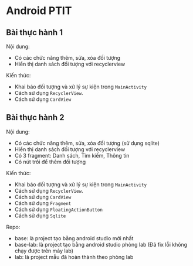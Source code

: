 # Android PTIT

## Bài thực hành 1

Nội dung:

- Có các chức năng thêm, sửa, xóa đối tượng
- Hiển thị danh sách đối tượng với recyclerview

Kiến thức:

- Khai báo đối tượng và xử lý sự kiện trong `MainActivity`
- Cách sử dụng `RecyclerView`.
- Cách sử dụng `CardView`

## Bài thực hành 2

Nội dung:

- Có các chức năng thêm, sửa, xóa đối tượng (sử dụng sqlite)
- Hiển thị danh sách đối tượng với recyclerview
- Có 3 fragment: Danh sách, Tìm kiếm, Thông tin
- Có nút trôi để thêm đối tượng

Kiến thức:

- Khai báo đối tượng và xử lý sự kiện trong `MainActivity`
- Cách sử dụng `RecyclerView`.
- Cách sử dụng `CardView`
- Cách sử dụng `Fragment`
- Cách sử dụng `FloatingActionButton`
- Cách sử dụng `Sqlite`

Repo:

- base: là project tạo bằng android studio mới nhất
- base-lab: là project tạo bằng android studio phòng lab (Đã fix lỗi không chạy được trên máy lab)
- lab: là project mẫu đã hoàn thành theo phòng lab
